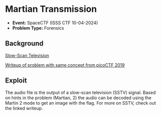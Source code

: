 # Martian Transmission
* **Event:** SpaceCTF (ISSS CTF 10-04-2024)
* **Problem Type:** Forensics

## Background
[Slow-Scan Television](https://en.wikipedia.org/wiki/Slow-scan_television)

[Writeup of problem with same concept from picoCTF 2019](https://github.com/Dvd848/CTFs/blob/master/2019_picoCTF/m00nwalk.md)

## Exploit

The audio file is the output of a slow-scan television (SSTV) signal. Based on hints in the problem 
(Martian, 2) the audio can be decoded using the Martin 2 mode to get an image with the flag. For
more on SSTV, check out the linked writeup.